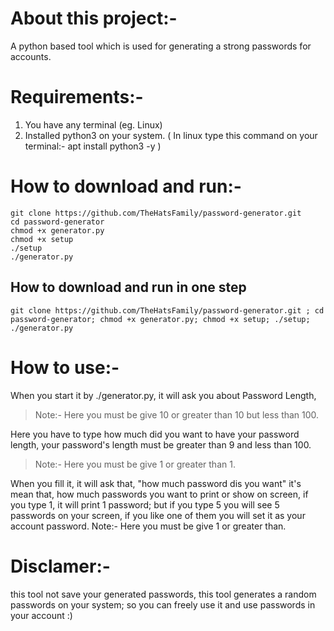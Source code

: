 # About this project:-
A python based tool which is used for generating a strong passwords for accounts.
# Requirements:-
1) You have any terminal (eg. Linux)
2) Installed python3 on your system. ( In linux type this command on your terminal:- apt install python3 -y )
# How to download and run:-
    git clone https://github.com/TheHatsFamily/password-generator.git
    cd password-generator
    chmod +x generator.py
    chmod +x setup
    ./setup
    ./generator.py
## How to download and run in one step
    git clone https://github.com/TheHatsFamily/password-generator.git ; cd password-generator; chmod +x generator.py; chmod +x setup; ./setup; ./generator.py
# How to use:-
When you start it by ./generator.py, it will ask you about Password Length,
> Note:- Here you must be give 10 or greater than 10 but less than 100.

Here you have to type how much did you want to have your password length, your password's length must be greater than 9 and less than 100.
> Note:- Here you must be give 1 or greater than 1.

When you fill it, it will ask that, "how much password dis you want" it's mean that, how much passwords you want to print or show on screen, if you type 1, it will print 1 password; but if you type 5 you will see 5 passwords on your screen, if you like one of them you will set it as your account password. Note:- Here you must be give 1 or greater than.
# Disclamer:-
this tool not save your generated passwords, this tool generates a random passwords on your system; so you can freely use it and use passwords in your account :)
